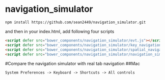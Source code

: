 # navigation_simulator
```console
npm install https://github.com/sean2449/navigation_simulator.git
```

and then in your index.html, add following four scripts
```html
<script defer src="bower_components/navigation_simulator/evt.js"></script>
<script defer src="bower_components/navigation_simulator/key_navigation_adapter.js"></script>
<script defer src="bower_components/navigation_simulator/spatial_navigator.js"></script>
<script defer src="bower_components/navigation_simulator/navigation_simulator.js"></script>
```

#Compare the navigation simulator with real tab navigation
##Mac 
```
System Preferences -> Keyboard -> Shortcuts -> All controls
```
